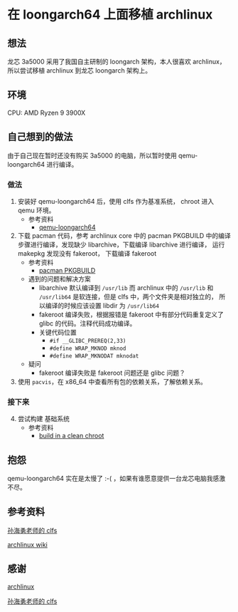 # 在 loongarch64 上面移植 archlinux

## 想法

龙芯 3a5000 采用了我国自主研制的 loongarch 架构，本人很喜欢 archlinux，所以尝试移植 archlinux 到龙芯 loongarch 架构上。

## 环境

CPU: AMD Ryzen 9 3900X

## 自己想到的做法

由于自己现在暂时还没有购买 3a5000 的电脑，所以暂时使用 qemu-loongarch64 进行编译。

### 做法

1. 安装好 qemu-loongarch64 后，使用 clfs 作为基准系统， chroot 进入 qemu 环境。
    * 参考资料 
        * [qemu-loongarch64](https://github.com/sunhaiyong1978/CLFS-for-LoongArch/blob/main/Qemu_For_LoongArch64.md)
2. 下载 pacman 代码，参考 archlinux core 中的 pacman PKGBUILD 中的编译步骤进行编译，发现缺少 libarchive，下载编译 libarchive 进行编译，
  运行 makepkg 发现没有 fakeroot， 下载编译 fakeroot
    * 参考资料 
        * [pacman PKGBUILD](https://github.com/archlinux/svntogit-packages/blob/master/pacman/trunk/PKGBUILD)
    * 遇到的问题和解决方案 
        * libarchive 默认编译到 `/usr/lib` 而 archlinux 中的 `/usr/lib` 和 `/usr/lib64` 是软连接，但是 clfs 中，两个文件夹是相对独立的，
        所以编译的时候应该设置 libdir 为 `/usr/lib64`
        * fakeroot 编译失败，根据报错是 fakeroot 中有部分代码重复定义了 glibc 的代码。注释代码成功编译。 
        * 关键代码位置
            * `#if __GLIBC_PREREQ(2,33)`
            * `#define WRAP_MKNOD mknod`
            * `#define WRAP_MKNODAT mknodat`
    * 疑问
        * fakeroot 编译失败是 fakeroot 问题还是 glibc 问题？
3. 使用 `pacvis`，在 x86_64 中查看所有包的依赖关系，了解依赖关系。

### 接下来

4. 尝试构建 基础系统
    * 参考资料
        * [build in a clean chroot](https://wiki.archlinux.org/title/DeveloperWiki:Building_in_a_clean_chroot)



## 抱怨

qemu-loongarch64 实在是太慢了 :-( ，如果有谁愿意提供一台龙芯电脑我感激不尽。

## 参考资料

[孙海勇老师的 clfs](https://github.com/sunhaiyong1978/CLFS-for-LoongArch)

[archlinux wiki](https://wiki.archlinux.org/)

## 感谢

[archlinux](https://www.archlinux.org/)

[孙海勇老师的 clfs](https://github.com/sunhaiyong1978/CLFS-for-LoongArch)
